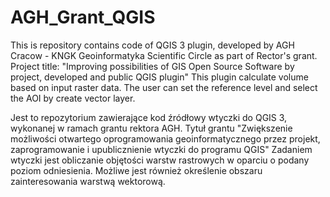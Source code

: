# AGH_Grant_QGIS

This is repository contains code of QGIS 3 plugin, developed by AGH Cracow - KNGK Geoinformatyka Scientific Circle as part of Rector's grant.
Project title: "Improving possibilities of GIS Open Source Software by project, developed and public QGIS plugin"
This plugin calculate volume based on input raster data. 
The user can set the reference level and select the AOI by create vector layer.


Jest to repozytorium zawierające kod źródłowy wtyczki do QGIS 3, wykonanej w ramach grantu rektora AGH.
Tytuł grantu "Zwiększenie możliwości otwartego oprogramowania geoinformatycznego przez projekt, zaprogramowanie i upublicznienie wtyczki do programu QGIS"
Zadaniem wtyczki jest obliczanie objętości warstw rastrowych w oparciu o podany poziom odniesienia. 
Możliwe jest również określenie obszaru zainteresowania warstwą wektorową.
